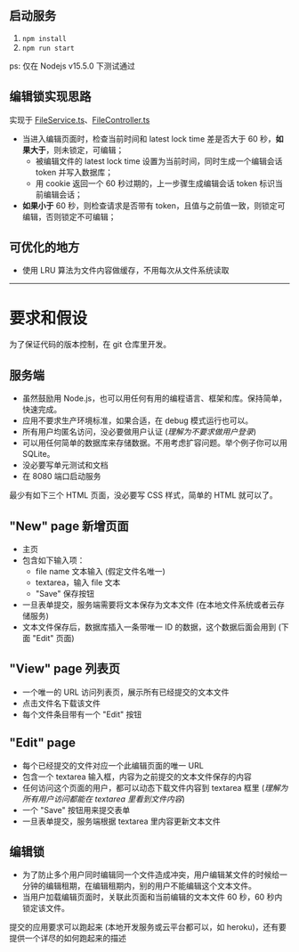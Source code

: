 ## 启动服务

1. `npm install`
2. `npm run start`

ps: 仅在 Nodejs v15.5.0 下测试通过

## 编辑锁实现思路

实现于 [FileService.ts](./src/service/FileService.ts)、[FileController.ts](./src/controller/FileController.ts)

-   当进入编辑页面时，检查当前时间和 latest lock time 差是否大于 60 秒，**如果大于**，则未锁定，可编辑；
    -   被编辑文件的 latest lock time 设置为当前时间，同时生成一个编辑会话 token 并写入数据库；
    -   用 cookie 返回一个 60 秒过期的，上一步骤生成编辑会话 token 标识当前编辑会话；
-   **如果小于** 60 秒，则检查请求是否带有 token，且值与之前值一致，则锁定可编辑，否则锁定不可编辑；

## 可优化的地方

-   使用 LRU 算法为文件内容做缓存，不用每次从文件系统读取

---

# 要求和假设

为了保证代码的版本控制，在 git 仓库里开发。

## 服务端

-   虽然鼓励用 Node.js，也可以用任何有用的编程语言、框架和库。保持简单，快速完成。
-   应用不要求生产环境标准，如果合适，在 debug 模式运行也可以。
-   所有用户均匿名访问，没必要做用户认证 (_理解为不要求做用户登录_)
-   可以用任何简单的数据库来存储数据。不用考虑扩容问题。举个例子你可以用 SQLite。
-   没必要写单元测试和文档
-   在 8080 端口启动服务

最少有如下三个 HTML 页面，没必要写 CSS 样式，简单的 HTML 就可以了。

## "New" page 新增页面

-   主页
-   包含如下输入项：
    -   file name 文本输入 (假定文件名唯一)
    -   textarea，输入 file 文本
    -   "Save" 保存按钮
-   一旦表单提交，服务端需要将文本保存为文本文件 (在本地文件系统或者云存储服务)
-   文本文件保存后，数据库插入一条带唯一 ID 的数据，这个数据后面会用到 (下面 "Edit" 页面)

## "View" page 列表页

-   一个唯一的 URL 访问列表页，展示所有已经提交的文本文件
-   点击文件名下载该文件
-   每个文件条目带有一个 "Edit" 按钮

## "Edit" page

-   每个已经提交的文件对应一个此编辑页面的唯一 URL
-   包含一个 textarea 输入框，内容为之前提交的文本文件保存的内容
-   任何访问这个页面的用户，都可以动态下载文件内容到 textarea 框里 (_理解为所有用户访问都能在 textarea 里看到文件内容_)
-   一个 "Save" 按钮用来提交表单
-   一旦表单提交，服务端根据 textarea 里内容更新文本文件

## 编辑锁

-   为了防止多个用户同时编辑同一个文件造成冲突，用户编辑某文件的时候给一分钟的编辑租期，在编辑租期内，别的用户不能编辑这个文本文件。
-   当用户加载编辑页面时，关联此页面和当前编辑的文本文件 60 秒，60 秒内锁定该文件。

提交的应用要求可以跑起来 (本地开发服务或云平台都可以，如 heroku)，还有要提供一个详尽的如何跑起来的描述

